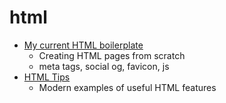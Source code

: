 # html

* [My current HTML boilerplate](https://www.matuzo.at/blog/html-boilerplate/)
    * Creating HTML pages from scratch
    * meta tags, social og, favicon, js
* [HTML Tips](https://markodenic.com/html-tips/)
    * Modern examples of useful HTML features
